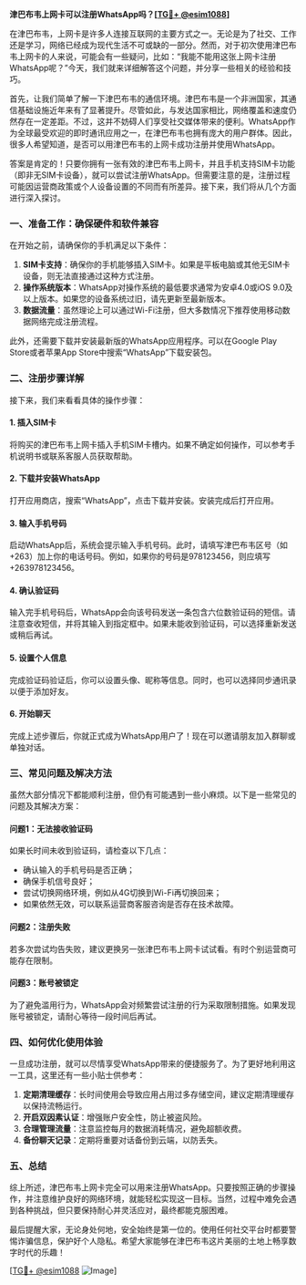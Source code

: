 **津巴布韦上网卡可以注册WhatsApp吗？[[TG💪+ @esim1088](https://t.me/s/esim1088)]**

在津巴布韦，上网卡是许多人连接互联网的主要方式之一。无论是为了社交、工作还是学习，网络已经成为现代生活不可或缺的一部分。然而，对于初次使用津巴布韦上网卡的人来说，可能会有一些疑问，比如：“我能不能用这张上网卡注册WhatsApp呢？”今天，我们就来详细解答这个问题，并分享一些相关的经验和技巧。

首先，让我们简单了解一下津巴布韦的通信环境。津巴布韦是一个非洲国家，其通信基础设施近年来有了显著提升。尽管如此，与发达国家相比，网络覆盖和速度仍然存在一定差距。不过，这并不妨碍人们享受社交媒体带来的便利。WhatsApp作为全球最受欢迎的即时通讯应用之一，在津巴布韦也拥有庞大的用户群体。因此，很多人希望知道，是否可以用津巴布韦的上网卡成功注册并使用WhatsApp。

答案是肯定的！只要你拥有一张有效的津巴布韦上网卡，并且手机支持SIM卡功能（即非无SIM卡设备），就可以尝试注册WhatsApp。但需要注意的是，注册过程可能因运营商政策或个人设备设置的不同而有所差异。接下来，我们将从几个方面进行深入探讨。

### **一、准备工作：确保硬件和软件兼容**

在开始之前，请确保你的手机满足以下条件：
1. **SIM卡支持**：确保你的手机能够插入SIM卡。如果是平板电脑或其他无SIM卡设备，则无法直接通过这种方式注册。
2. **操作系统版本**：WhatsApp对操作系统的最低要求通常为安卓4.0或iOS 9.0及以上版本。如果您的设备系统过旧，请先更新至最新版本。
3. **数据流量**：虽然理论上可以通过Wi-Fi注册，但大多数情况下推荐使用移动数据网络完成注册流程。

此外，还需要下载并安装最新版的WhatsApp应用程序。可以在Google Play Store或者苹果App Store中搜索“WhatsApp”下载安装包。

### **二、注册步骤详解**

接下来，我们来看看具体的操作步骤：

#### **1. 插入SIM卡**
将购买的津巴布韦上网卡插入手机SIM卡槽内。如果不确定如何操作，可以参考手机说明书或联系客服人员获取帮助。

#### **2. 下载并安装WhatsApp**
打开应用商店，搜索“WhatsApp”，点击下载并安装。安装完成后打开应用。

#### **3. 输入手机号码**
启动WhatsApp后，系统会提示输入手机号码。此时，请填写津巴布韦区号（如+263）加上你的电话号码。例如，如果你的号码是978123456，则应填写+263978123456。

#### **4. 确认验证码**
输入完手机号码后，WhatsApp会向该号码发送一条包含六位数验证码的短信。请注意查收短信，并将其输入到指定框中。如果未能收到验证码，可以选择重新发送或稍后再试。

#### **5. 设置个人信息**
完成验证码验证后，你可以设置头像、昵称等信息。同时，也可以选择同步通讯录以便于添加好友。

#### **6. 开始聊天**
完成上述步骤后，你就正式成为WhatsApp用户了！现在可以邀请朋友加入群聊或单独对话。

### **三、常见问题及解决方法**

虽然大部分情况下都能顺利注册，但仍有可能遇到一些小麻烦。以下是一些常见的问题及其解决方案：

#### **问题1：无法接收验证码**
如果长时间未收到验证码，请检查以下几点：
- 确认输入的手机号码是否正确；
- 确保手机信号良好；
- 尝试切换网络环境，例如从4G切换到Wi-Fi再切换回来；
- 如果依然无效，可以联系运营商客服咨询是否存在技术故障。

#### **问题2：注册失败**
若多次尝试均告失败，建议更换另一张津巴布韦上网卡试试看。有时个别运营商可能存在限制。

#### **问题3：账号被锁定**
为了避免滥用行为，WhatsApp会对频繁尝试注册的行为采取限制措施。如果发现账号被锁定，请耐心等待一段时间后再试。

### **四、如何优化使用体验**

一旦成功注册，就可以尽情享受WhatsApp带来的便捷服务了。为了更好地利用这一工具，这里还有一些小贴士供参考：

1. **定期清理缓存**：长时间使用会导致应用占用过多存储空间，建议定期清理缓存以保持流畅运行。
2. **开启双因素认证**：增强账户安全性，防止被盗风险。
3. **合理管理流量**：注意监控每月的数据消耗情况，避免超额收费。
4. **备份聊天记录**：定期将重要对话备份到云端，以防丢失。

### **五、总结**

综上所述，津巴布韦上网卡完全可以用来注册WhatsApp。只要按照正确的步骤操作，并注意维护良好的网络环境，就能轻松实现这一目标。当然，过程中难免会遇到各种挑战，但只要保持耐心并灵活应对，最终都能克服困难。

最后提醒大家，无论身处何地，安全始终是第一位的。使用任何社交平台时都要警惕诈骗信息，保护好个人隐私。希望大家能够在津巴布韦这片美丽的土地上畅享数字时代的乐趣！

[[TG💪+ @esim1088](https://t.me/s/esim1088) ![Image](https://i.postimg.cc/4NQfJmqS/Snipaste-2025-05-13-00-14-12.png)]